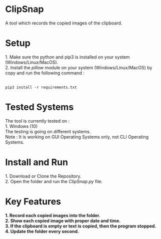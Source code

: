 # ClipSnap
A tool which records the copied images of the clipboard.

<h1>Setup</h1>
1. Make sure the python and pip3 is installed on your system (Windows/Linux/MacOS).<br>
2. Install the <i>pillow</i> module on your system (Windows/Linux/MacOS) by copy and run the following command :<br><br>

```
pip3 install -r requirements.txt
```

<h1>Tested Systems</h1>
The tool is currently tested on : <br>
1. Windows (10)<br>
The testing is going on different systems.<br>
Note : It is working on GUI Operating Systems only, not CLI Operating Systems.

<h1>Install and Run</h1>
1. Download or Clone the Repository.<br>
2. Open the folder and run the <i>ClipSnap.py</i> file.

<h1>Key Features</h1>
<b>1. Record each copied images into the folder.</b><br>
<b>2. Show each copied image with proper date and time.</b><br>
<b>3. If the clipboard is empty or text is copied, then the program stopped.</b><br>
<b>4. Update the folder every second.</b>
